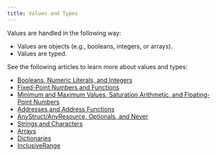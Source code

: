 ```yaml
---
title: Values and Types
---
```


Values are handled in the following way:

- Values are objects (e.g., booleans, integers, or arrays).
- Values are typed.

See the following articles to learn more about values and types:

- [Booleans, Numeric Literals, and Integers]
- [Fixed-Point Numbers and Functions]
- [Minimum and Maximum Values, Saturation Arithmetic, and Floating-Point Numbers]
- [Addresses and Address Functions]
- [AnyStruct/AnyResource, Optionals, and Never]
- [Strings and Characters]
- [Arrays]
- [Dictionaries]
- [InclusiveRange]

<!-- Relative links. Will not render on the page -->

[Booleans, Numeric Literals, and Integers]: ./booleans-numlits-ints.md
[Fixed-Point Numbers and Functions]: ./fixed-point-nums-ints.md
[Minimum and Maximum Values, Saturation Arithmetic, and Floating-Point Numbers]: ./min-max-saturation-floating-pt-nums.md
[Addresses and Address Functions]: ./addresses-functions.md
[AnyStruct/AnyResource, Optionals, and Never]: ./anystruct-anyresource-opts-never.md
[Strings and Characters]: ./strings-and-characters.md
[Arrays]: ./arrays.md
[Dictionaries]: ./dictionaries.md
[InclusiveRange]: ./inclusive-range.md